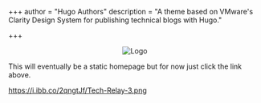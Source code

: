 +++
author = "Hugo Authors"
description = "A theme based on VMware's Clarity Design System for publishing technical blogs with Hugo."

+++
<p style="text-align:center;"><img src="https://i.ibb.co/rHZx9Nr/Webp-net-resizeimage.png" alt="Logo"></p>

This will eventually be a static homepage but for now just click the link above.

https://i.ibb.co/2qngtJf/Tech-Relay-3.png